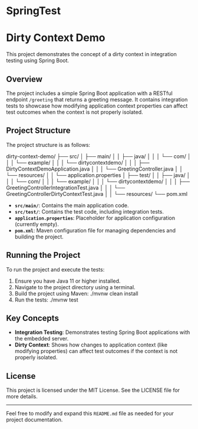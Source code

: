 # SpringTest
# Dirty Context Demo

This project demonstrates the concept of a dirty context in integration testing using Spring Boot.

## Overview

The project includes a simple Spring Boot application with a RESTful endpoint `/greeting` that returns a greeting message. It contains integration tests to showcase how modifying application context properties can affect test outcomes when the context is not properly isolated.

## Project Structure

The project structure is as follows:

dirty-context-demo/
├── src/
│ ├── main/
│ │ ├── java/
│ │ │ └── com/
│ │ │ └── example/
│ │ │ └── dirtycontextdemo/
│ │ │ ├── DirtyContextDemoApplication.java
│ │ │ └── GreetingController.java
│ │ └── resources/
│ │ └── application.properties
│ ├── test/
│ │ ├── java/
│ │ │ └── com/
│ │ │ └── example/
│ │ │ └── dirtycontextdemo/
│ │ │ ├── GreetingControllerIntegrationTest.java
│ │ │ └── GreetingControllerDirtyContextTest.java
│ │ └── resources/
└── pom.xml


- **`src/main/`**: Contains the main application code.
- **`src/test/`**: Contains the test code, including integration tests.
- **`application.properties`**: Placeholder for application configuration (currently empty).
- **`pom.xml`**: Maven configuration file for managing dependencies and building the project.

## Running the Project

To run the project and execute the tests:

1. Ensure you have Java 11 or higher installed.
2. Navigate to the project directory using a terminal.
3. Build the project using Maven:
./mvnw clean install
4. Run the tests:
./mvnw test


## Key Concepts

- **Integration Testing**: Demonstrates testing Spring Boot applications with the embedded server.
- **Dirty Context**: Shows how changes to application context (like modifying properties) can affect test outcomes if the context is not properly isolated.

## License

This project is licensed under the MIT License. See the LICENSE file for more details.

---

Feel free to modify and expand this `README.md` file as needed for your project documentation.
